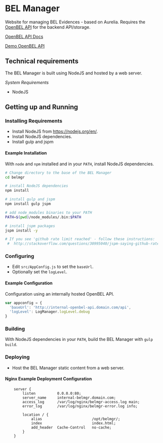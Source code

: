 # BEL Manager

Website for managing BEL Evidences - based on Aurelia.  Requires the [OpenBEL API][OpenBEL API] for the backend API/storage.

[OpenBEL API Docs][OpenBEL API Docs]

[Demo OpenBEL API][Demo OpenBEL API]

## Technical requirements

The BEL Manager is built using NodeJS and hosted by a web server.

*System Requirements*

- NodeJS

## Getting up and Running

### Installing Requirements

- Install NodeJS from https://nodejs.org/en/.
- Install NodeJS dependencies.
- Install gulp and jspm

#### Example Installation

With ``node`` and ``npm`` installed and in your ``PATH``, install NodeJS
dependencies.

```bash
# Change directory to the base of the BEL Manager
cd belmgr

# install NodeJS dependencies
npm install

# install gulp and jspm
npm install gulp jspm

# add node_modules binaries to your PATH
PATH=$(pwd)/node_modules/.bin:$PATH

# install jspm packages
jspm install -y

# If you see 'github rate limit reached' - follow these instructions:
 #  http://stackoverflow.com/questions/30995040/jspm-saying-github-rate-limit-reached-how-to-fix
```

### Configuring

- Edit ``src/AppConfig.js`` to set the ``baseUrl``.
- Optionally set the ``logLevel``.

#### Example Configuration

Configuration using an internally hosted OpenBEL API.

```javascript
var appconfig = {
  'baseUrl': 'http://internal-openbel-api.domain.com/api',
  'logLevel': LogManager.logLevel.debug
}
```

### Building

With NodeJS dependencies in your ``PATH``, build the BEL Manager with
``gulp build``.

### Deploying

- Host the BEL Manager static content from a web server.

#### Nginx Example Deployment Configuration

```
    server {
        listen          0.0.0.0:80;
        server_name     internal-belmgr.domain.com;
        access_log      /var/log/nginx/belmgr-access.log main;
        error_log       /var/log/nginx/belmgr-error.log info;

        location / {
            alias                       /opt/belmgr/;
            index                       index.html;
            add_header  Cache-Control   no-cache;
        }
    }
```

[OpenBEL API]:      https://github.com/OpenBEL/openbel-api
[OpenBEL API Docs]: http://next.belframework.org/
[Demo OpenBEL API]: http://next.belframework.org/api
